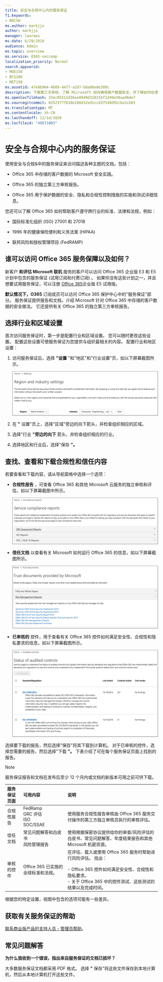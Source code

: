 ```yaml
---
title: 安全与合规中心内的服务保证
f1.keywords:
- NOCSH
ms.author: markjjo
author: markjjo
manager: laurawi
ms.date: 6/29/2018
audience: Admin
ms.topic: overview
ms.service: O365-seccomp
localization_priority: Normal
search.appverid:
- MOE150
- BCS160
- MET150
ms.assetid: 47e8b964-4b09-44f7-a2d7-b8a06e8e389c
description: 下载第三方审核，了解 Microsoft 如何确保客户数据安全，并了解如何在使用 Office 365 时遵守 ISO、HIPAA、FINRA 和 FedRAMP。
ms.openlocfilehash: 33ec05512d36ae09d9d31821bf1d49e38aad6de7
ms.sourcegitcommit: 8252377f63de188d32ed1ccd37540d92cba3cb65
ms.translationtype: MT
ms.contentlocale: zh-CN
ms.lasthandoff: 12/14/2020
ms.locfileid: "49671003"
---
```

# <a name="service-assurance-in-the-security--compliance-center"></a>安全与合规中心内的服务保证

使用安全与合规&中的服务保证来访问描述各种主题的文档，包括： 
  
- Office 365 中存储的客户数据的 Microsoft 安全实践。 
    
- Office 365 的独立第三方审核报告。 
    
- Office 365 用于保护数据的安全、隐私和合规性控制措施的实施和测试详细信息。 
    
您还可以了解 Office 365 如何帮助客户遵守跨行业的标准、法律和法规，例如：
  
-  国际标准化组织 (ISO) 27001 和 27018 
    
- 1996 年的健康保险便利和义务法案 (HIPAA)
    
- 联邦风险和授权管理项目 (FedRAMP)
    
## <a name="who-can-access-office-365-service-assurance-and-how"></a>谁可以访问 Office 365 服务保障以及如何？

 新客户 **和评估 Microsoft 联机** 服务的客户可以访问 Office 365 企业版 E3 和 E5 计划中包含的服务保证 (试用订阅和付费订阅) 。 如果你没有这些计划之一，并且想要试用服务保证，可以注册 [Office 365](https://go.microsoft.com/fwlink/p/?LinkID=698279)企业版 E5 试用版。
  
 **默认情况下，O365** 订阅成员可以访问 Office 365 保护中心中的"服务保证"部分。 服务保证提供报告和文档，介绍 Microsoft 针对 Office 365 中存储的客户数据的安全做法。 它还提供有关 Office 365 的独立第三方审核报告。
 
## <a name="choose-your-industry-and-regional-settings"></a>选择行业和区域设置
<a name="Chooseyourindustryregional"> </a>

首次访问服务保证时，第一步是配置行业和区域设置。 您可以随时更改这些设置。 配置这些设置可使服务保证为您提供与组织最相关的内容。 配置行业和地区设置：
  
1. 访问服务保证后，选择 **"设置** "和"地区"和"行业设置"页，如以下屏幕截图所示。 
    
    ![显示"保护中心设置"页。](../media/101716e8-9c0a-4839-a2c0-f6aacf64eb9d.png)
  
2. 在 **"** 设置"页上，选择"区域"旁边的向下箭头，并检查组织相应的区域。 
    
3. 选择"行业 **"旁边的向下** 箭头，并检查组织相应的行业。 
    
4. 选择地区和行业后，选择"保存 **"。**
    
## <a name="find-review-and-download-compliance-and-trust-content"></a>查找、查看和下载合规性和信任内容
<a name="Chooseyourindustryregional"> </a>

若要查看和下载内容，请从导航窗格中选择一个选项：
  
- **合规性报告** ，可查看 Office 365 和其他 Microsoft 云服务的独立审核和评估，如以下屏幕截图中所示。 
    
    ![显示"服务保证"页：服务合规性报告。](../media/149f2181-a558-4963-85e5-8d5ebc7cdac8.png)
  
- **信任文档** 以查看有关 Microsoft 如何运行 Office 365 的信息，如以下屏幕截图所示。 
    
    ![显示服务保证页面：信任 Microsoft 提供的文档](../media/5dd4e89a-25a2-45e7-8d6c-a5c5b9237327.png)
  
- **已审核的** 控件，用于查看有关 Office 365 控件如何满足安全性、合规性和隐私要求的信息，如以下屏幕截图所示。 
    
    ![显示服务保证审核控制措施屏幕。](../media/4baf252b-603d-45e0-af12-32616154df65.png)
  
选择要下载的报告，然后选择"保存"将其下载到计算机。 对于已审核的控件，选择您需要的报告，然后选择"下载 **"。** 下表介绍了可在每个服务保证页面上找到的报告。 
  
> [!NOTE]
> 服务保证报告和文档在发布后至少 12 个月内或文档的新版本可用之前可供下载。 
  
|**服务保证页面**|**可用内容**|**说明**|
|:-----|:-----|:-----|
|合规性报告  <br/> | FedRamp  <br/>  GRC 评估  <br/>  ISO  <br/>  SOC/SSAE  <br/> |使用服务合规性报告审核由 Office 365 服务交付操作的第三方独立审核员执行的审核评估。  <br/> |
|信任文档  <br/> | 常见问题解答和白皮书  <br/>  风险管理报告  <br/> |使用根据保密协议提供给你的审查/风险评估的白皮书、常见问题解答、年度结束报告和其他 Microsoft 机密资源。  <br/> |
|审核的控件  <br/> |Office 365 已实施的全球标准和法规。  <br/> | 在评估、载入或使用 Office 365 服务时帮助进行风险评估。 找出：  <br/> <br/>- Office 365 控件如何满足安全性、合规性和隐私要求。  <br/>- 关于 Office 365 中的控件测试、这些测试的结果以及完成时间。  <br/> |
   
根据您的特定设置，视图中包含的选项可能有一些差异。
    
## <a name="get-help-with-service-assurance"></a>获取有关服务保证的帮助
<a name="addother"> </a>

[联系商业版产品的支持人员 - 管理员帮助](https://docs.microsoft.com/microsoft-365/admin/contact-support-for-business-products)。
  
## <a name="frequently-asked-questions"></a>常见问题解答
<a name="addother"> </a>

 **为什么我收到一个错误，指出来自服务保证的文档已损坏？**
  
大多数服务保证文档都采用 PDF 格式。 选择 **"** 保存"将这些文件保存到本地计算机，然后从本地计算机打开这些文件。 
